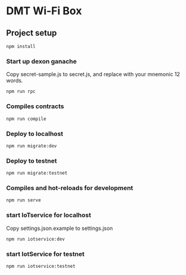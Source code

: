 # DMT Wi-Fi Box

## Project setup
```
npm install
```
### Start up dexon ganache
Copy secret-sample.js to secret.js, and replace with your mnemonic 12 words.
```
npm run rpc
```

### Compiles contracts

```
npm run compile
```

### Deploy to localhost
```
npm run migrate:dev
```

### Deploy to testnet
```
npm run migrate:testnet
```

### Compiles and hot-reloads for development
```
npm run serve
```

### start IoTservice for localhost
Copy settings.json.example to settings.json

```
npm run iotservice:dev
```

### start IotService for testnet
```
npm run iotservice:testnet
```
